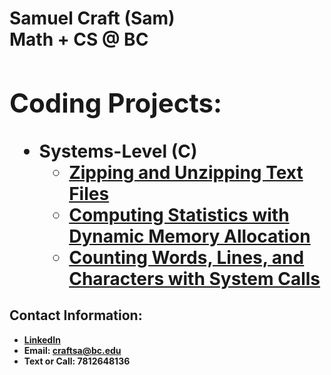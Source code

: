 <h1>Samuel Craft (Sam) <br/><a 
<h1>Math + CS @ BC <br/><a </h1>

<h2>Coding Projects:</h2>

- <b>Systems-Level (C)</b>
  - [Zipping and Unzipping Text Files](https://github.com/samcraftt/Zip)
  - [Computing Statistics with Dynamic Memory Allocation](https://github.com/samcraftt/Stats)
  - [Counting Words, Lines, and Characters with System Calls](https://github.com/samcraftt/Counts)

<h2> Contact Information:</h2>

- <b> [LinkedIn](https://www.linkedin.com/in/samuelcraft1/) <b>
- <b> Email: craftsa@bc.edu
- <b> Text or Call: 7812648136
